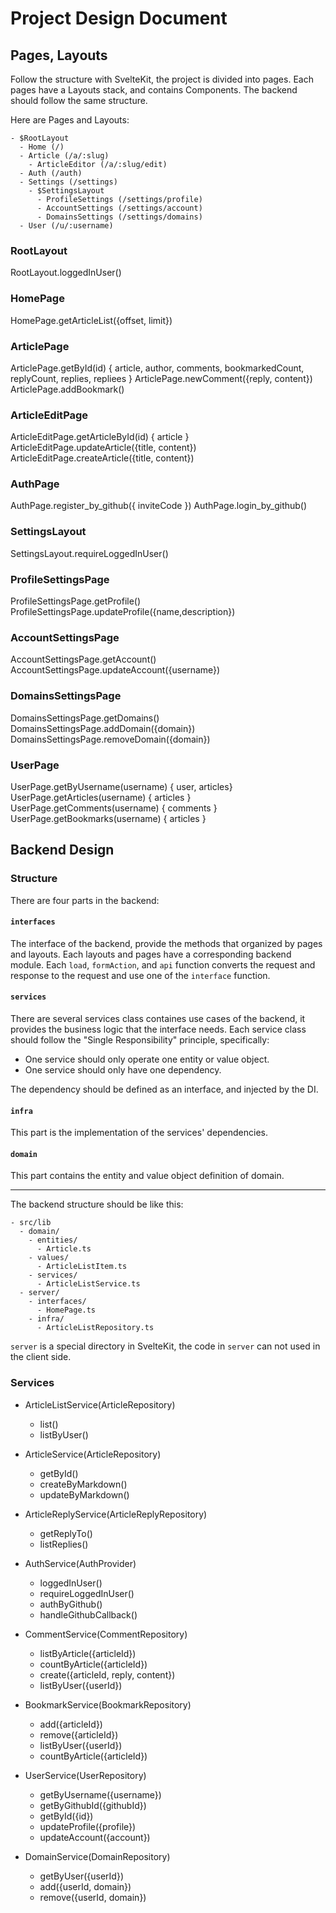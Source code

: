 # Project Design Document

## Pages, Layouts

Follow the structure with SvelteKit, the project is divided into pages. Each
pages have a Layouts stack, and contains Components. The backend should follow
the same structure.

Here are Pages and Layouts:

```plaintext
- $RootLayout
  - Home (/)
  - Article (/a/:slug)
    - ArticleEditor (/a/:slug/edit)
  - Auth (/auth)
  - Settings (/settings)
    - $SettingsLayout
      - ProfileSettings (/settings/profile)
      - AccountSettings (/settings/account)
      - DomainsSettings (/settings/domains)
  - User (/u/:username)
```

### RootLayout

RootLayout.loggedInUser()

### HomePage

HomePage.getArticleList({offset, limit})

### ArticlePage

ArticlePage.getById(id)
{ article, author, comments, bookmarkedCount, replyCount, replies, repliees }
ArticlePage.newComment({reply, content})
ArticlePage.addBookmark()

### ArticleEditPage

ArticleEditPage.getArticleById(id) { article }
ArticleEditPage.updateArticle({title, content})
ArticleEditPage.createArticle({title, content})

### AuthPage

AuthPage.register_by_github({ inviteCode })
AuthPage.login_by_github()

### SettingsLayout

SettingsLayout.requireLoggedInUser()

### ProfileSettingsPage

ProfileSettingsPage.getProfile()
ProfileSettingsPage.updateProfile({name,description})

### AccountSettingsPage

AccountSettingsPage.getAccount()
AccountSettingsPage.updateAccount({username})

### DomainsSettingsPage

DomainsSettingsPage.getDomains()
DomainsSettingsPage.addDomain({domain})
DomainsSettingsPage.removeDomain({domain})

### UserPage

UserPage.getByUsername(username) { user, articles}
UserPage.getArticles(username) { articles }
UserPage.getComments(username) { comments }
UserPage.getBookmarks(username) { articles }

## Backend Design

### Structure

There are four parts in the backend:

#### `interfaces`

The interface of the backend, provide the methods that organized by pages and
layouts. Each layouts and pages have a corresponding backend module. Each
`load`, `formAction`, and `api` function converts the request and response to
the request and use one of the `interface` function.

#### `services`

There are several services class containes use cases of the backend, it provides
the business logic that the interface needs. Each service class should follow
the "Single Responsibility" principle, specifically:

- One service should only operate one entity or value object.
- One service should only have one dependency.

The dependency should be defined as an interface, and injected by the DI.

#### `infra`

This part is the implementation of the services' dependencies.

#### `domain`

This part contains the entity and value object definition of domain.

---

The backend structure should be like this:

```plaintext
- src/lib
  - domain/
    - entities/
      - Article.ts
    - values/
      - ArticleListItem.ts
    - services/
      - ArticleListService.ts
  - server/
    - interfaces/
      - HomePage.ts
    - infra/
      - ArticleListRepository.ts
```

`server` is a special directory in SvelteKit, the code in `server` can not used
in the client side.

### Services

- ArticleListService(ArticleRepository)

  - list()
  - listByUser()

- ArticleService(ArticleRepository)

  - getById()
  - createByMarkdown()
  - updateByMarkdown()

- ArticleReplyService(ArticleReplyRepository)

  - getReplyTo()
  - listReplies()

- AuthService(AuthProvider)

  - loggedInUser()
  - requireLoggedInUser()
  - authByGithub()
  - handleGithubCallback()

- CommentService(CommentRepository)

  - listByArticle({articleId})
  - countByArticle({articleId})
  - create({articleId, reply, content})
  - listByUser({userId})

- BookmarkService(BookmarkRepository)

  - add({articleId})
  - remove({articleId})
  - listByUser({userId})
  - countByArticle({articleId})

- UserService(UserRepository)

  - getByUsername({username})
  - getByGithubId({githubId})
  - getById({id})
  - updateProfile({profile})
  - updateAccount({account})

- DomainService(DomainRepository)
  - getByUser({userId})
  - add({userId, domain})
  - remove({userId, domain})
